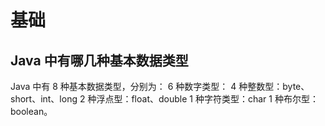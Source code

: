 # 基础
## Java 中有哪几种基本数据类型
Java 中有 8 种基本数据类型，分别为：
6 种数字类型：
4 种整数型：byte、short、int、long
2 种浮点型：float、double
1 种字符类型：char
1 种布尔型：boolean。
